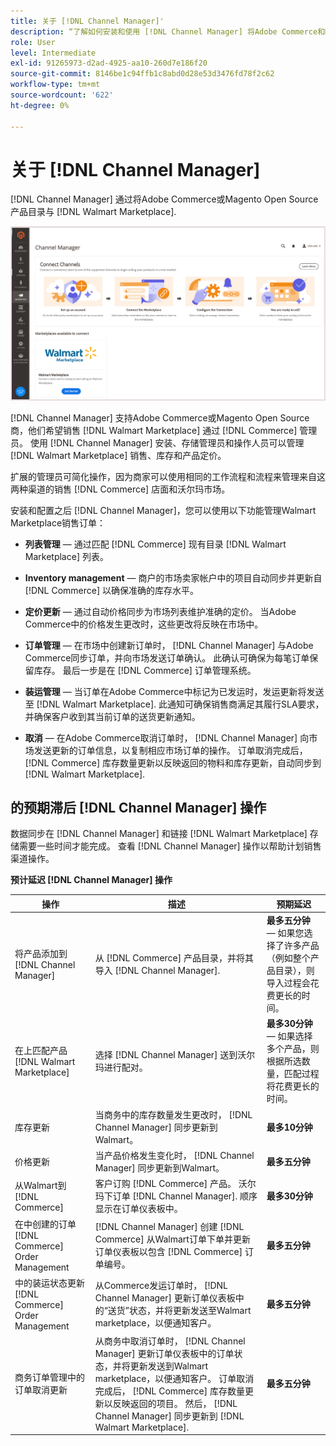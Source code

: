 ```yaml
---
title: 关于 [!DNL Channel Manager]'
description: “了解如何安装和使用 [!DNL Channel Manager] 将Adobe Commerce和Magento Open Source商店与第三方市场集成，并创建销售渠道，以便从您的商务管理员中无缝地管理Marketplace列表、定价、库存和销售。
role: User
level: Intermediate
exl-id: 91265973-d2ad-4925-aa10-260d7e186f20
source-git-commit: 8146be1c94ffb1c8abd0d28e53d3476fd78f2c62
workflow-type: tm+mt
source-wordcount: '622'
ht-degree: 0%

---
```



# 关于 [!DNL Channel Manager]

[!DNL Channel Manager] 通过将Adobe Commerce或Magento Open Source产品目录与 [!DNL Walmart Marketplace].

![[!DNL Channel Manager] 扩展管理员视图](assets/channel-manager-home.png)

[!DNL Channel Manager] 支持Adobe Commerce或Magento Open Source商，他们希望销售 [!DNL Walmart Marketplace] 通过 [!DNL Commerce] 管理员。 使用 [!DNL Channel Manager] 安装、存储管理员和操作人员可以管理 [!DNL Walmart Marketplace] 销售、库存和产品定价。

扩展的管理员可简化操作，因为商家可以使用相同的工作流程和流程来管理来自这两种渠道的销售 [!DNL Commerce] 店面和沃尔玛市场。

安装和配置之后 [!DNL Channel Manager]，您可以使用以下功能管理Walmart Marketplace销售订单：

* **列表管理** — 通过匹配 [!DNL Commerce] 现有目录 [!DNL Walmart Marketplace] 列表。

* **Inventory management** — 商户的市场卖家帐户中的项目自动同步并更新自 [!DNL Commerce] 以确保准确的库存水平。

* **定价更新** — 通过自动价格同步为市场列表维护准确的定价。 当Adobe Commerce中的价格发生更改时，这些更改将反映在市场中。

* **订单管理** — 在市场中创建新订单时， [!DNL Channel Manager] 与Adobe Commerce同步订单，并向市场发送订单确认。 此确认可确保为每笔订单保留库存。 最后一步是在 [!DNL Commerce] 订单管理系统。

* **装运管理** — 当订单在Adobe Commerce中标记为已发运时，发运更新将发送至 [!DNL Walmart Marketplace]. 此通知可确保销售商满足其履行SLA要求，并确保客户收到其当前订单的送货更新通知。

* **取消** — 在Adobe Commerce取消订单时， [!DNL Channel Manager] 向市场发送更新的订单信息，以复制相应市场订单的操作。 订单取消完成后， [!DNL Commerce] 库存数量更新以反映返回的物料和库存更新，自动同步到 [!DNL Walmart Marketplace].

## 的预期滞后 [!DNL Channel Manager] 操作

数据同步在 [!DNL Channel Manager] 和链接 [!DNL Walmart Marketplace] 存储需要一些时间才能完成。 查看 [!DNL Channel Manager] 操作以帮助计划销售渠道操作。

**预计延迟 [!DNL Channel Manager] 操作**

| **操作** | **描述** | **预期延迟** |
|------------------------------------------------------------|--------------------------------------------------------------------------------------------------------------------------------------------------------------------------------------------------------------------------------------------------------------------------------------------------------------------------------------------------------------------------------------------------|------------------------------------------------------------------------------------------------------------------------------|
| 将产品添加到 [!DNL Channel Manager] | 从 [!DNL Commerce] 产品目录，并将其导入 [!DNL Channel Manager]. | **最多五分钟** — 如果您选择了许多产品（例如整个产品目录），则导入过程会花费更长的时间。 |
| 在上匹配产品 [!DNL Walmart Marketplace] | 选择 [!DNL Channel Manager] 送到沃尔玛进行配对。 | **最多30分钟** — 如果选择多个产品，则根据所选数量，匹配过程将花费更长的时间。 |
| 库存更新 | 当商务中的库存数量发生更改时， [!DNL Channel Manager] 同步更新到Walmart。 | **最多10分钟** |
| 价格更新 | 当产品价格发生变化时， [!DNL Channel Manager] 同步更新到Walmart。 | **最多五分钟** |
| 从Walmart到 [!DNL Commerce] | 客户订购 [!DNL Commerce] 产品。 沃尔玛下订单 [!DNL Channel Manager]. 顺序显示在订单仪表板中。 | **最多30分钟** |
| 在中创建的订单 [!DNL Commerce] Order Management | [!DNL Channel Manager] 创建 [!DNL Commerce] 从Walmart订单下单并更新订单仪表板以包含 [!DNL Commerce] 订单编号。 | **最多五分钟** |
| 中的装运状态更新 [!DNL Commerce] Order Management | 从Commerce发运订单时， [!DNL Channel Manager] 更新订单仪表板中的“送货”状态，并将更新发送至Walmart marketplace，以便通知客户。 | **最多五分钟** |
| 商务订单管理中的订单取消更新 | 从商务中取消订单时， [!DNL Channel Manager] 更新订单仪表板中的订单状态，并将更新发送到Walmart marketplace，以便通知客户。 订单取消完成后， [!DNL Commerce] 库存数量更新以反映返回的项目。 然后， [!DNL Channel Manager] 同步更新到 [!DNL Walmart Marketplace]. | **最多五分钟** |



